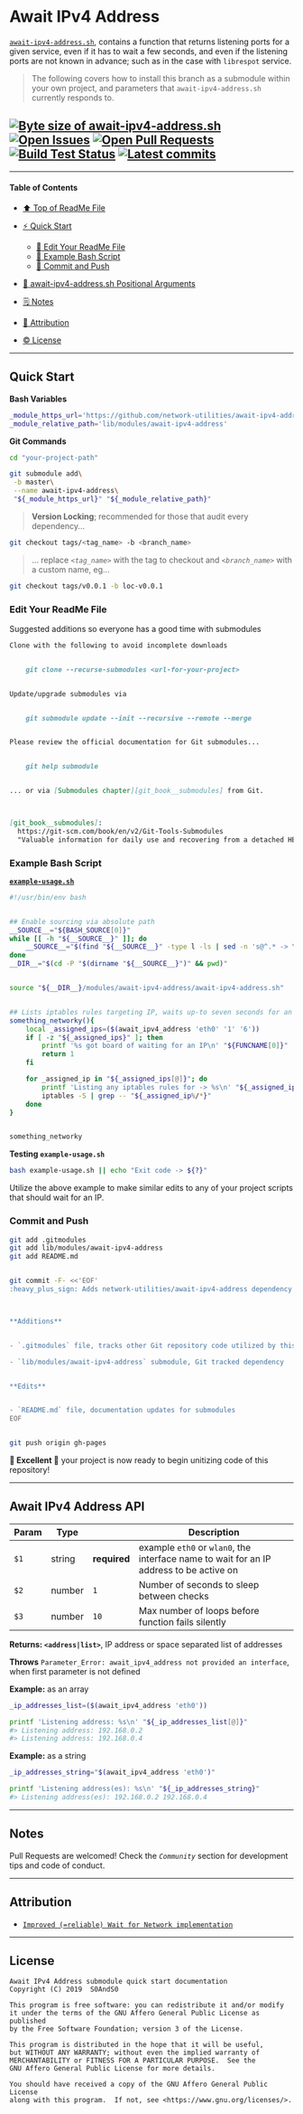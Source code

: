 # Await IPv4 Address
[heading__title]:
  #await-ipv4-address
  "&#x2B06; Top of this page"


[`await-ipv4-address.sh`][await_ipv4_address__master__source_code], contains a function that returns listening ports for a given service, even if it has to wait a few seconds, and even if the listening ports are not known in advance; such as in the case with `librespot` service.


> The following covers how to install this branch as a submodule within your own project, and parameters that `await-ipv4-address.sh` currently responds to.


## [![Byte size of await-ipv4-address.sh][badge__master__await_ipv4_address__source_code]][await_ipv4_address__master__source_code] [![Open Issues][badge__issues__await_ipv4_address]][issues__await_ipv4_address] [![Open Pull Requests][badge__pull_requests__await_ipv4_address]][pull_requests__await_ipv4_address] [![Build Test Status][badge__travis_ci__await_ipv4_address]][travis_ci__await_ipv4_address] [![Latest commits][badge__commits__await_ipv4_address__master]][commits__await_ipv4_address__master]



------


#### Table of Contents


- [&#x2B06; Top of ReadMe File][heading__title]

- [:zap: Quick Start][heading__quick_start]

  - [:memo: Edit Your ReadMe File][heading__edit_your_readme_file]
  - [:shell: Example Bash Script][heading__example_bash_script]
  - [:floppy_disk: Commit and Push][heading__commit_and_push]

- [:scroll: await-ipv4-address.sh Positional Arguments][heading__api]

- [&#x1F5D2; Notes][notes]

- [:card_index: Attribution][heading__attribution]

- [:copyright: License][heading__license]


------


## Quick Start
[heading__quick_start]:
  #quick-start
  "&#9889; ...well as quick as it may get with things like this"


**Bash Variables**


```Bash
_module_https_url='https://github.com/network-utilities/await-ipv4-address.git'
_module_relative_path='lib/modules/await-ipv4-address'
```


**Git Commands**


```Bash
cd "your-project-path"

git submodule add\
 -b master\
 --name await-ipv4-address\
 "${_module_https_url}" "${_module_relative_path}"
```


> **Version Locking**; recommended for those that audit every dependency...


```Bash
git checkout tags/<tag_name> -b <branch_name>
```


> ... replace _`<tag_name>`_ with the tag to checkout and _`<branch_name>`_ with a custom name, eg...


```Bash
git checkout tags/v0.0.1 -b loc-v0.0.1
```


### Edit Your ReadMe File
[heading__edit_your_readme_file]:
  #edit-your-readme-file
  "&#x1F4DD; Suggested additions so everyone has a good time with submodules"


Suggested additions so everyone has a good time with submodules


```MarkDown
Clone with the following to avoid incomplete downloads


    git clone --recurse-submodules <url-for-your-project>


Update/upgrade submodules via


    git submodule update --init --recursive --remote --merge


Please review the official documentation for Git submodules...


    git help submodule


... or via [Submodules chapter][git_book__submodules] from Git.



[git_book__submodules]:
  https://git-scm.com/book/en/v2/Git-Tools-Submodules
  "Valuable information for daily use and recovering from a detached HEAD"
```


### Example Bash Script
[heading__example_bash_script]:
  #example-bash-script
  "&#x1F41A; Source and utilize await_ipv4_address features"


[**`example-usage.sh`**][branch_example__example_usage]


```Bash
#!/usr/bin/env bash


## Enable sourcing via absolute path
__SOURCE__="${BASH_SOURCE[0]}"
while [[ -h "${__SOURCE__}" ]]; do
    __SOURCE__="$(find "${__SOURCE__}" -type l -ls | sed -n 's@^.* -> \(.*\)@\1@p')"
done
__DIR__="$(cd -P "$(dirname "${__SOURCE__}")" && pwd)"


source "${__DIR__}/modules/await-ipv4-address/await-ipv4-address.sh"


## Lists iptables rules targeting IP, waits up-to seven seconds for an IP on eth0 interface
something_networky(){
    local _assigned_ips=($(await_ipv4_address 'eth0' '1' '6'))
    if [ -z "${_assigned_ips}" ]; then
        printf '%s got board of waiting for an IP\n' "${FUNCNAME[0]}"
        return 1
    fi

    for _assigned_ip in "${_assigned_ips[@]}"; do
        printf 'Listing any iptables rules for -> %s\n' "${_assigned_ip%/*}"
        iptables -S | grep -- "${_assigned_ip%/*}"
    done
}


something_networky
```


**Testing `example-usage.sh`**


```Bash
bash example-usage.sh || echo "Exit code -> ${?}"
```


Utilize the above example to make similar edits to any of your project scripts that should wait for an IP.


### Commit and Push
[heading__commit_and_push]:
  #commit-and-push
  "&#x1F4BE; And congratulate yourself on not having to write something similar!"



```Bash
git add .gitmodules
git add lib/modules/await-ipv4-address
git add README.md


git commit -F- <<'EOF'
:heavy_plus_sign: Adds network-utilities/await-ipv4-address dependency



**Additions**


- `.gitmodules` file, tracks other Git repository code utilized by this project

- `lib/modules/await-ipv4-address` submodule, Git tracked dependency


**Edits**


- `README.md` file, documentation updates for submodules
EOF


git push origin gh-pages
```


**:tada: Excellent :tada:** your project is now ready to begin unitizing code of this repository!


___


## Await IPv4 Address API
[heading__api]:
  #await-ipv4-address-api
  "&#x1F4DC; The incantations that await_ipv4_address function understands"


| Param | Type |  | Description |
|---|---|---|---|
| `$1` | string | **required** | example `eth0` or `wlan0`, the interface name to wait for an IP address to be active on |
| `$2` | number | `1` | Number of seconds to sleep between checks |
| `$3` | number | `10` | Max number of loops before function fails silently |


**Returns: `<address|list>`**, IP address or space separated list of addresses


**Throws** `Parameter_Error: await_ipv4_address not provided an interface`, when first parameter is not defined


**Example:** as an array


```Bash
_ip_addresses_list=($(await_ipv4_address 'eth0'))

printf 'Listening address: %s\n' "${_ip_addresses_list[@]}"
#> Listening address: 192.168.0.2
#> Listening address: 192.168.0.4
```


**Example:** as a string


```Bash
_ip_addresses_string="$(await_ipv4_address 'eth0')"

printf 'Listening address(es): %s\n' "${_ip_addresses_string}"
#> Listening address(es): 192.168.0.2 192.168.0.4
```


___


## Notes
[notes]:
  #notes
  "&#x1F5D2; Additional notes and links that may be worth clicking in the future"


Pull Requests are welcomed! Check the _`Community`_ section for development tips and code of conduct.


___


## Attribution
[heading__attribution]:
  #attribution
  "&#x1F4C7; Resources that where helpful in building this project so far."


- [`Improved (=reliable) Wait for Network implementation`](https://www.raspberrypi.org/forums/viewtopic.php?t=187225)


___


## License
[heading__license]:
  #license
  "&#x00A9; Legal bits of Open Source software"


```
Await IPv4 Address submodule quick start documentation
Copyright (C) 2019  S0AndS0

This program is free software: you can redistribute it and/or modify
it under the terms of the GNU Affero General Public License as published
by the Free Software Foundation; version 3 of the License.

This program is distributed in the hope that it will be useful,
but WITHOUT ANY WARRANTY; without even the implied warranty of
MERCHANTABILITY or FITNESS FOR A PARTICULAR PURPOSE.  See the
GNU Affero General Public License for more details.

You should have received a copy of the GNU Affero General Public License
along with this program.  If not, see <https://www.gnu.org/licenses/>.
```



[badge__travis_ci__await_ipv4_address]:
  https://img.shields.io/travis/network-utilities/await-ipv4-address/example.svg

[travis_ci__await_ipv4_address]:
  https://travis-ci.com/network-utilities/await-ipv4-address
  "&#x1F6E0; Automated tests and build logs"


[branch_example__example_usage]:
  https://github.com/network-utilities/await-ipv4-address/blob/example/example-usage.sh
  "Bash script that shows some ways of utilizing code from the master branch of this repository"


[badge__commits__await_ipv4_address__master]:
  https://img.shields.io/github/last-commit/network-utilities/await-ipv4-address/master.svg

[commits__await_ipv4_address__master]:
  https://github.com/network-utilities/await-ipv4-address/commits/master
  "&#x1F4DD; History of changes on this branch"


[await_ipv4_address__community]:
  https://github.com/network-utilities/await-ipv4-address/community
  "&#x1F331; Dedicated to functioning code"


[await_ipv4_address__example_branch]:
  https://github.com/network-utilities/await-ipv4-address/tree/example
  "If it lurches, it lives"


[badge__issues__await_ipv4_address]:
  https://img.shields.io/github/issues/network-utilities/await-ipv4-address.svg

[issues__await_ipv4_address]:
  https://github.com/network-utilities/await-ipv4-address/issues
  "&#x2622; Search for and _bump_ existing issues or open new issues for project maintainer to address."


[badge__pull_requests__await_ipv4_address]:
  https://img.shields.io/github/issues-pr/network-utilities/await-ipv4-address.svg

[pull_requests__await_ipv4_address]:
  https://github.com/network-utilities/await-ipv4-address/pulls
  "&#x1F3D7; Pull Request friendly, though please check the Community guidelines"


[badge__master__await_ipv4_address__source_code]:
  https://img.shields.io/github/size/network-utilities/await-ipv4-address/await-ipv4-address.sh.svg?label=await-ipv4-address.sh

[await_ipv4_address__master__source_code]:
  https://github.com/network-utilities/await-ipv4-address/blob/master/await-ipv4-address.sh
  "&#x2328; Project source code!"
